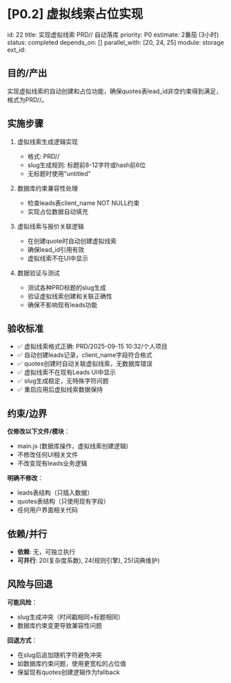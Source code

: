 # [P0.2] 虚拟线索占位实现

id: 22
title: 实现虚拟线索 PRD/<yyyy-MM-dd HH:mm>/<slug> 自动落库
priority: P0
estimate: 2番茄 (3小时)
status: completed
depends_on: []
parallel_with: [20, 24, 25]
module: storage
ext_id:

## 目的/产出
实现虚拟线索的自动创建和占位功能，确保quotes表lead_id非空约束得到满足，格式为PRD/<yyyy-MM-dd HH:mm>/<slug>。

## 实施步骤

1. 虚拟线索生成逻辑实现
   - 格式: PRD/<yyyy-MM-dd HH:mm>/<slug>
   - slug生成规则: 标题前8-12字符或hash前6位
   - 无标题时使用"untitled"

2. 数据库约束兼容性处理
   - 检查leads表client_name NOT NULL约束
   - 实现占位数据自动填充

3. 虚拟线索与报价关联逻辑
   - 在创建quote时自动创建虚拟线索
   - 确保lead_id引用有效
   - 虚拟线索不在UI中显示

4. 数据验证与测试
   - 测试各种PRD标题的slug生成
   - 验证虚拟线索创建和关联正确性
   - 确保不影响现有leads功能

## 验收标准

- ✅ 虚拟线索格式正确: PRD/2025-09-15 10:32/个人项目
- ✅ 自动创建leads记录，client_name字段符合格式
- ✅ quotes创建时自动关联虚拟线索，无数据库错误
- ✅ 虚拟线索不在现有Leads UI中显示
- ✅ slug生成稳定，无特殊字符问题
- ✅ 重启应用后虚拟线索数据保持

## 约束/边界

**仅修改以下文件/模块**：
- main.js (数据库操作，虚拟线索创建逻辑)
- 不修改任何UI相关文件
- 不改变现有leads业务逻辑

**明确不修改**：
- leads表结构（只插入数据）
- quotes表结构（只使用现有字段）
- 任何用户界面相关代码

## 依赖/并行

- **依赖**: 无，可独立执行
- **可并行**: 20(复杂度系数), 24(规则引擎), 25(词典维护)

## 风险与回退

**可能风险**：
- slug生成冲突（时间戳相同+标题相同）
- 数据库约束变更导致兼容性问题

**回退方式**：
- 在slug后追加随机字符避免冲突
- 如数据库约束问题，使用更宽松的占位值
- 保留现有quotes创建逻辑作为fallback
